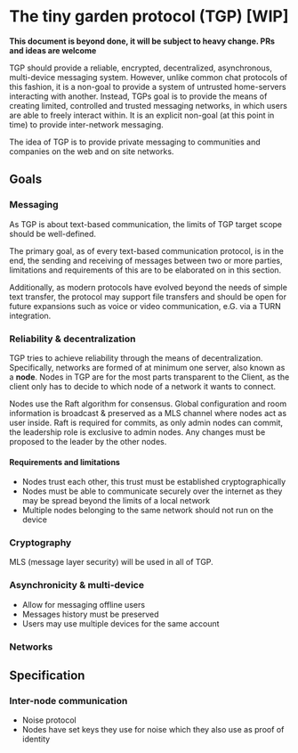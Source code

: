 # The tiny garden protocol (TGP) [WIP]
**This document is beyond done, it will be subject to heavy change. PRs and ideas are welcome**

TGP should provide a reliable, encrypted, decentralized, asynchronous, multi-device messaging system.
However, unlike common chat protocols of this fashion, it is a non-goal to provide a system of untrusted home-servers interacting with another.
Instead, TGPs goal is to provide the means of creating limited, controlled and trusted messaging networks, in which users are able to freely interact within. It is an explicit non-goal (at this point in time) to provide inter-network messaging.

The idea of TGP is to provide private messaging to communities and companies on the web and on site networks.

## Goals
### Messaging
As TGP is about text-based communication, the limits of TGP target scope should be well-defined.

The primary goal, as of every text-based communication protocol, is in the end, the sending and receiving of messages between two or more parties, limitations and requirements of this are to be elaborated on in this section.

Additionally, as modern protocols have evolved beyond the needs of simple text transfer, the protocol may support file transfers and should be open for future expansions such as voice or video communication, e.G. via a TURN integration. 

### Reliability & decentralization
TGP tries to achieve reliability through the means of decentralization.
Specifically, networks are formed of at minimum one server, also known as a **node**.
Nodes in TGP are for the most parts transparent to the Client, as the client only has to decide to which node of a network it wants to connect.

Nodes use the Raft algorithm for consensus.
Global configuration and room information is broadcast & preserved as a MLS channel where nodes act as user inside.
Raft is required for commits, as only admin nodes can commit, the leadership role is exclusive to admin nodes.
Any changes must be proposed to the leader by the other nodes.

#### Requirements and limitations
- Nodes trust each other, this trust must be established cryptographically
- Nodes must be able to communicate securely over the internet as they may be spread beyond the limits of a local network
- Multiple nodes belonging to the same network should not run on the device

### Cryptography
MLS (message layer security) will be used in all of TGP.

### Asynchronicity & multi-device
- Allow for messaging offline users
- Messages history must be preserved
- Users may use multiple devices for the same account

### Networks

## Specification
### Inter-node communication
- Noise protocol
- Nodes have set keys they use for noise which they also use as proof of identity
